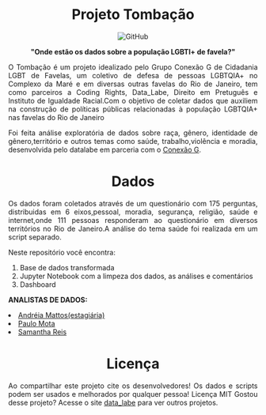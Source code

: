 <h1 align="center"> Projeto Tombação </h1>
<p align="center"><img alt="GitHub" src="https://img.shields.io/github/license/datalabe/analise_tombacao"></img>

<p align="center"><b>"Onde estão os dados sobre a população LGBTI+ de favela?"</b></p>

<p align="justify">O Tombação é um projeto idealizado pelo Grupo Conexão G de Cidadania LGBT de Favelas, um coletivo de defesa de pessoas LGBTQIA+ no Complexo da Maré e em diversas outras favelas do Rio de Janeiro, tem como parceiros a Coding Rights, Data_Labe, Direito
em Pretuguês e Instituto de Igualdade Racial.Com o objetivo de coletar dados que auxiliem na construção de políticas públicas relacionadas à população LGBTQIA+ nas favelas do Rio de Janeiro</p> 

<p align="justify">Foi feita análise exploratória de dados sobre raça, gênero, identidade de gênero,território e outros temas como saúde, trabalho,violência e moradia, desenvolvida pelo datalabe em parceria com o <a href="https://www.instagram.com/grupoconexaog/">Conexão G</a>.</p>

<h1 align="center">Dados</h1>
<p align="justify">Os dados foram coletados através de um questionário com 175 perguntas, distribuidas em 6 eixos,pessoal, moradia, segurança, religião, saúde e internet,onde 111 pessoas responderam ao questionário em diversos territórios no Rio de Janeiro.A análise do tema saúde foi realizada em um script separado.</p>

<p align="justify">Neste repositório você encontra:</p>
<ol>
  <li>Base de dados transformada</li>
  <li>Jupyter Notebook com a limpeza dos dados, as análises e comentários</li>
  <li>Dashboard</li>
</ol>
             
 <p align="justify"><b>ANALISTAS DE DADOS:</b></p> 
 <li><a href="https://github.com/andreialuizafm">Andréia Mattos(estagiária)</a></li>
 <li><a href="https://github.com/polinhobr">Paulo Mota</a></li>
 <li><a href="https://github.com/SamanthaReiis">Samantha Reis</a></li>

 
 <h1 align="center">Licença</h1>
<p align="justify">Ao compartilhar este projeto cite os desenvolvedores!
Os dados e scripts podem ser usados e melhorados por qualquer pessoa! Licença MIT
Gostou desse projeto? Acesse o site <a href="https://datalabe.org/">data_labe</a> para ver outros projetos.</p>
